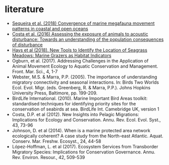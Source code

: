 # literature

- [Sequeira et al. (2018) Convergence of marine megafauna movement patterns in coastal and open oceans](Sequeira_etal_PNAS_2018.pdf)
- [Costa et al. (2016) Assessing the exposure of animals to acoustic disturbance: Towards an
understanding of the population consequences of disturbance](Costa-POMA_2016-Assessing%20the%20exposure%20of%20animals%20t.pdf)
- [Hays et al (2018). New Tools to Identify the Location of Seagrass Meadows: Marine Grazers as Habitat Indicators](https://www.frontiersin.org/articles/10.3389/fmars.2018.00009/full)
- Ogburn, et al. (2017). Addressing Challenges in the Application of Animal Movement Ecology to Aquatic Conservation and Management. Front. Mar. Sci., 4, 1-7
- Webster, M.S. & Marra, P.P. (2005). The importance of understanding migratory connectivity and seasonal interactions. In: Birds Two Worlds Ecol. Evol. Migr. (eds. Greenberg, R. & Marra, P.P.). Johns Hopkins University Press, Baltimore, pp. 199-209.
- BirdLife International. (2010). Marine Important Bird Areas toolkit: standardised techniques for identifying priority sites for the conservation of seabirds at sea. BirdLife Int. Camebridge UK, version 1
- Costa, D.P. et al (2012). New Insights into Pelagic Migrations: Implications for Ecology and Conservation. Annu. Rev. Ecol. Evol. Syst., 43, 73-96
- Johnson, D. et al (2014). When is a marine protected area network ecologically coherent? A case study from the North-east Atlantic. Aquat. Conserv. Mar. Freshw. Ecosyst., 24, 44-58
- López-Hoffman, L. et al (2017). Ecosystem Services from Transborder Migratory Species: Implications for Conservation Governance. Annu. Rev. Environ. Resour., 42, 509-539
